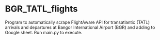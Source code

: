 # BGR_TATL_flights
Program to automatically scrape FlightAware API for transatlantic (TATL) arrivals and departures at Bangor International Airport (BGR) and adding to Google sheet.
Run main.py to execute.
